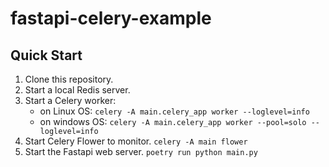 # fastapi-celery-example

Quick Start
-----------
1. Clone this repository.
2. Start a local Redis server.
3. Start a Celery worker:
    - on Linux OS:
    `celery -A main.celery_app worker --loglevel=info`
    - on windows OS:
    `celery -A main.celery_app worker --pool=solo --loglevel=info`
4. Start Celery Flower to monitor. `celery -A main flower`
5. Start the Fastapi web server. `poetry run python main.py`
